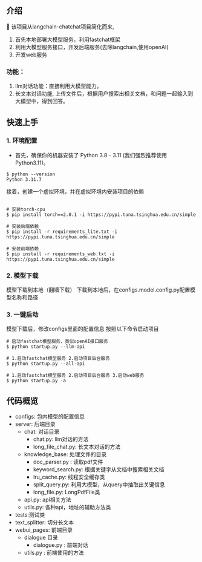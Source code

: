 
## 介绍

🤖️ 该项目从langchain-chatchat项目简化而来,
1. 首先本地部署大模型服务，利用fastchat框架
2. 利用大模型服务接口，开发后端服务(去除langchain,使用openAI)
3. 开发web服务

### 功能：
1. llm对话功能：直接利用大模型能力。
2. 长文本对话功能, 上传文件后，根据用户搜索出相关文档，和问题一起输入到大模型中，得到回答。



## 快速上手

### 1. 环境配置

+ 首先，确保你的机器安装了 Python 3.8 - 3.11 (我们强烈推荐使用 Python3.11)。

```
$ python --version
Python 3.11.7
```

接着，创建一个虚拟环境，并在虚拟环境内安装项目的依赖

```shell

# 安装torch-cpu
$ pip install torch==2.0.1 -i https://pypi.tuna.tsinghua.edu.cn/simple

# 安装后端依赖
$ pip install -r requirements_lite.txt -i https://pypi.tuna.tsinghua.edu.cn/simple 

# 安装前端依赖
$ pip install -r requirements_web.txt -i https://pypi.tuna.tsinghua.edu.cn/simple 
```


### 2. 模型下载

模型下载到本地（翻墙下载）
下载到本地后，在configs.model.config.py配置模型名称和路径


### 3. 一键启动
模型下载后，修改configs里面的配置信息
按照以下命令启动项目

```shell
# 启动fastchat模型服务，类似openAI接口服务
$ python startup.py --llm-api 

# 1.启动fastchat模型服务 2.启动项目后台服务
$ python startup.py --all-api  

# 1.启动fastchat模型服务 2.启动项目后台服务 3.启动web服务
$ python startup.py -a  

```



## 代码概览

* configs: 包内模型的配置信息
* server: 后端目录
  * chat: 对话目录
    * chat.py: llm对话的方法
    * long_file_chat.py: 长文本对话的方法
  * knowledge_base: 处理文件的目录
    * doc_parser.py : 读取pdf文件
    * keyword_search.py: 根据关键字从文档中搜索相关文档
    * lru_cache.py: 线程安全缓存类
    * split_query.py: 利用大模型，从query中抽取出关键信息
    * long_file.py: LongPdfFile类
  * api.py: api相关方法
  * utils.py: 各种api，地址的辅助方法类
* tests:测试类
* text_splitter: 切分长文本
* webui_pages: 前端目录
  * dialogue 目录
    * dialogue.py : 前端对话
  * utils.py : 前端使用的方法  

